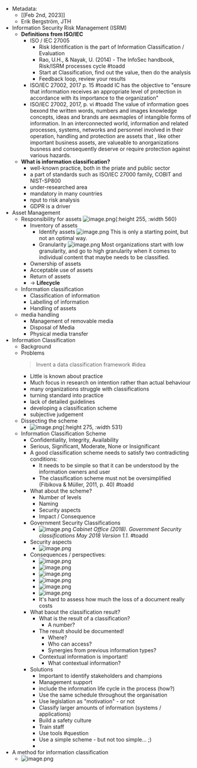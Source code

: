 - Metadata:
	- [[Feb 2nd, 2023]]
	- Erik Bergström, JTH
- Information Security Risk Management (ISRM)
	- **Definitions from ISO/IEC**
		- ISO / IEC 27005
			- Risk Identification is the part of Information Classification / Evaluation
			- Rao, U.H., & Nayak, U. (2014) - The InfoSec handbook, Risk/ISRM processes cycle #toadd
			- Start at Classification, find out the value, then do the analysis
			- Feedback loop, review your results
		- ISO/IEC 27002, 2017 p. 15 #toadd 
		  IC has the objective to "ensure that information receives an appropriate level of protection in accordance with its importance to the organization"
		- ISO/IEC 27002, 2017, p. vi #toadd
		  The value of information goes bexond the written words, numbers and images knowledge concepts, ideas and brands are aexmaples of intangible forms of information. In an interconnected world, information and related processes, systems, networks and personnel involved in their operation, handling and protection are assets that , like other important business assets, are valueable to anorganizations busness and consequently deserve or require protection against various hazards.
	- **What is information classification?**
		- well-known practice, both in the priate and public sector
		- a part of standards such as ISO/IEC 27000 family, COBIT and NIST-SP800
		- under-researched area
		- mandatory in many countries
		- nput to risk analysis
		- GDPR is a driver
- Asset Management
	- Responsibility for assets
	  ![image.png](../assets/image_1675347443967_0.png){:height 255, :width 560}
		- Inventory of assets
			- Identify assets
			  ![image.png](../assets/image_1675347570807_0.png)
			  This is only a starting point, but not an optimal way.
			- Granularity
			  ![image.png](../assets/image_1675347631070_0.png)
			  Most organizations start with low granularity, and go to high granularity when it comes to individual content that maybe needs to be classified.
		- Ownership of assets
		- Acceptable use of assets
		- Return of assets
		- -> **Lifecycle**
	- Information classification
		- Classification of information
		- Labelling of information
		- Handling of assets
	- media handling
		- Management of removable media
		- Disposal of Media
		- Physical media transfer
- Information Classification
	- Background
	- Problems
	  > Invent a data classification framework #idea
		- Little is known about practice
		- Much focus in research on intention rather than actual behaviour
		- many organizations struggle with classifications
		- turning standard into practice
		- lack of detailed guidelines
		- developing a classification scheme
		- subjective judgement
	- Dissecting the scheme
		- ![image.png](../assets/image_1675347901448_0.png){:height 275, :width 531}
	- Information Classification Scheme
		- Confidentiality, Integrity, Availability
		- Serious, Significant, Moderate, None or Insignificant
		- A good classification scheme needs to satisfy two contradicting conditions:
			- It needs to be simple so that it can be understood by the information owners and user
			- The classification scheme must not be oversimplified (Fibikova & Müller, 2011, p. 40) #toadd
		- What about the scheme?
			- Number of levels
			- Naming
			- Security aspects
			- Impact / Consequence
		- Government Security Classifications
			- ![image.png](../assets/image_1675348182746_0.png)
			  *Cabinet Office (2018). Government Security classifications May 2018 Version 1.1.* #toadd
		- Security aspects
			- ![image.png](../assets/image_1675348285730_0.png)
		- Consequences / perspectives:
			- ![image.png](../assets/image_1675348321153_0.png)
			- ![image.png](../assets/image_1675348417090_0.png)
			- ![image.png](../assets/image_1675348547057_0.png)
			- ![image.png](../assets/image_1675348697155_0.png)
			- ![image.png](../assets/image_1675348706004_0.png)
			- ![image.png](../assets/image_1675348763711_0.png)
			- It's hard to assess how much the loss of a document really costs
		- What baout the classification result?
			- What is the result of a classification?
				- A number?
			- The result should be documented!
				- Where?
				- Who can access?
				- Synergies from previous information types?
			- Contextual information is important!
				- What contextual information?
		- Solutions
			- Important to identify stakeholders and champions
			- Management support
			- include the information life cycle in the process (how?)
			- Use the same schedule throughout the organisation
			- Use legislation as "motivation" - or not
			- Classify larger amounts of information (systems / applications)
			- Build a safety culture
			- Train staff
			- Use tools #question
			- Use a simple scheme - but not too simple... ;)
			-
- A method for information classification
	- ![image.png](../assets/image_1675349248723_0.png)